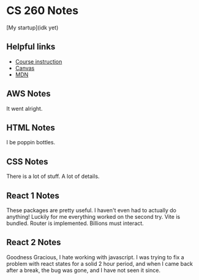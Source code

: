 # CS 260 Notes

[My startup](idk yet)

## Helpful links

- [Course instruction](https://github.com/webprogramming260)
- [Canvas](https://byu.instructure.com)
- [MDN](https://developer.mozilla.org)

## AWS Notes

It went alright.

## HTML Notes

I be poppin bottles.

## CSS Notes

There is a lot of stuff. A lot of details.

## React 1 Notes

These packages are pretty useful. I haven't even had to actually do anything! Luckily for me everything worked on the second try. Vite is bundled. Router is implemented. Billions must interact.

## React 2 Notes

Goodness Gracious, I hate working with javascript. I was trying to fix a problem with react states for a solid 2 hour period, and when I came back after a break, the bug was gone, and I have not seen it since.